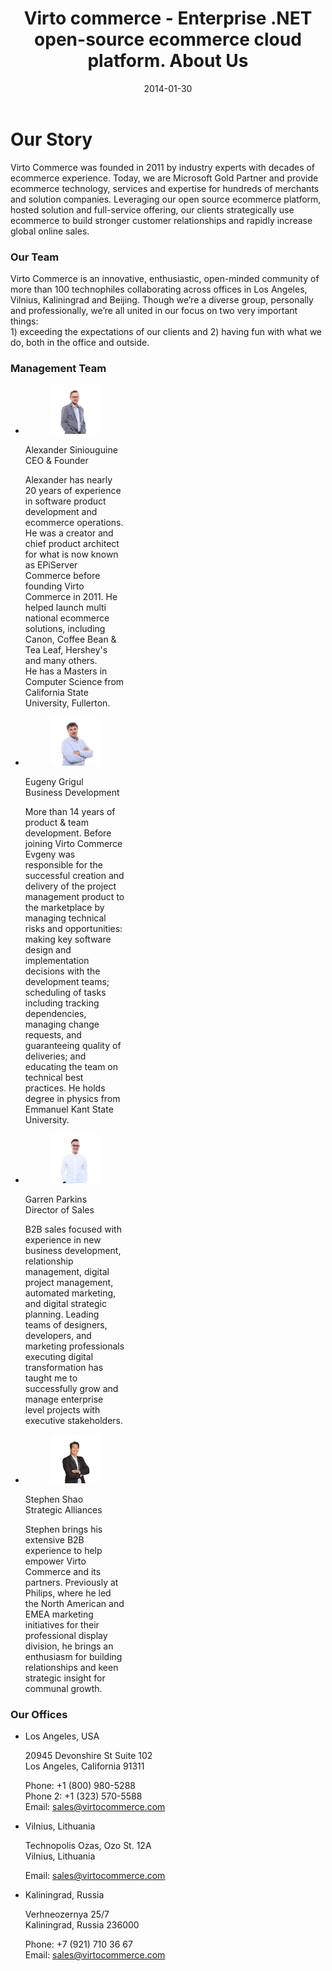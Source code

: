 ﻿---
title: Virto commerce - Enterprise .NET open-source ecommerce cloud platform. About Us
description: Virto commerce - Enterprise .NET open-source ecommerce cloud platform. About Us
date: 2014-01-30
permalink: about-us
aliases: about
tags :
- contact-us
- contacts
- commerce
---
<div class="about">
    <div class="our-story __responsive">
        <h1>Our Story</h1>
        <p>Virto Commerce was founded in 2011 by industry experts with decades of ecommerce experience. Today, we are Microsoft Gold Partner and provide ecommerce technology, services and expertise for hundreds of merchants and solution companies. Leveraging our open source ecommerce platform, hosted solution and full-service offering, our clients strategically use ecommerce to build stronger customer relationships and rapidly increase global online sales.</p>
    </div>
    <div class="our-team">
        <div class="our-inner __responsive">
                <h3>Our Team</h3>
                <p>Virto Commerce is an innovative, enthusiastic, open-minded community of more than 100 technophiles collaborating across offices in Los Angeles, Vilnius, Kaliningrad and Beijing. Though we’re a diverse group, personally and professionally, we’re all united in our focus on two very important things: <br>1) exceeding the expectations of our clients and 2) having fun with what we do, both in the office and outside.</p>
            </div>
    </div>
    <div class="management-team __responsive">
        <h3>Management Team</h3>
        <ul class="list">
            <li class="list-item" style="width: 33%;">
                <figure class="list-pic" data-office="CEO">
                    <img src="assets/images/about/alexander-siniouguine.jpg" alt="Alexander Siniouguine">
                </figure>
                <div class="list-name">Alexander Siniouguine</div>
                <div class="list-office">CEO &amp; Founder</div>
                <div class="list-descr">
                    <p>
                        Alexander has nearly 20 years of experience in software
                        product development and ecommerce operations. He was a creator and chief product
                        architect for what is now known as EPiServer Commerce before founding Virto Commerce in 2011.
                        He helped launch multi national ecommerce solutions, including Canon, Coffee Bean & Tea Leaf, Hershey's and many others.
                        <br />
                        He has a Masters in Computer Science from California State University, Fullerton.
                    </p>
                </div>
            </li>
            <li class="list-item" style="width: 33%;">
                <figure class="list-pic" data-office="VP">
                    <img src="assets/images/about/eugeny-grigul.jpg" alt="Eugeny Grigul">
                </figure>
                <div class="list-name">Eugeny Grigul</div>
                <div class="list-office">Business Development</div>
                <div class="list-descr">
                    <p>
                        More than 14 years of product &amp; team development. Before joining
                        Virto Commerce Evgeny was responsible for the successful creation and delivery of the
                        project management product to the marketplace by managing technical risks and opportunities:
                        making key software design and implementation decisions with the development teams;
                        scheduling of tasks including tracking dependencies, managing change requests,
                        and guaranteeing quality of deliveries; and educating the team on technical best practices. 
                        He holds degree in physics from Emmanuel Kant State University.
                    </p>
                </div>
            </li>
            <li class="list-item" style="width: 33%;">
                <figure class="list-pic" data-office="Sales">
                    <img src="assets/images/about/garren-parkins.jpg" alt="Garren Parkins">
                </figure>
                <div class="list-name">Garren Parkins</div>
                <div class="list-office">Director of Sales</div>
                <div class="list-descr">
                    <p>
                        B2B sales focused with experience in new business development, relationship management, digital project management, automated marketing, and digital strategic planning. Leading teams of designers, developers, and marketing professionals executing digital transformation has taught me to successfully grow and manage enterprise level projects with executive stakeholders. 
                    </p>
                </div>
            </li>         
            <li class="list-item" style="width: 33%;">
                <figure class="list-pic" data-office="Partnerships">
                    <img src="assets/images/about/stephen-shao.jpg" alt="Stephen Shao">
                </figure>
                <div class="list-name">Stephen Shao</div>
                <div class="list-office">Strategic Alliances</div>
                <div class="list-descr">
                    <p>
                        Stephen brings his extensive B2B experience to help empower Virto Commerce and its partners. Previously at Philips, where he led the North American and EMEA marketing initiatives for their professional display division, he brings an enthusiasm for building relationships and keen strategic insight for communal growth.
                    </p>
                </div>
            </li>
            <!--
            <li class="list-item">
                <figure class="list-pic" data-office="SA">
                    <img src="assets/images/about/igoris-berniukevicius.jpg" alt="Igoris Berniukevicius">
                </figure>
                <div class="list-name">Igoris Berniukevicius</div>
                <div class="list-office">Solutions Architect</div>
                <div class="list-descr">
                    <p>
                        Leads a team of trainers, <br>solution developers &amp; architects. He is proven technology
                        expert - from strategy to implementation - and holds a degree in Computer Science from Kaunas University of Technology.
                    </p>
                </div>
            </li>
            <li class="list-item">
                <figure class="list-pic" data-office="PA">
                    <img src="assets/images/about/eugeny-tatarincev.jpg" alt="Eugeny Tatarincev">
                </figure>
                <div class="list-name">Eugeny Tatarincev</div>
                <div class="list-office">Product Architect</div>
                <div class="list-descr">
                    <p>Architect for Virto Commerce and leads the team of developers working on Virto Commerce Platform. Before joining Virto Commerce, Eugeny developed and launched several successful ecommerce solutions. He has a degree from Kharkov Polytechnic University.</p>
                </div>
            </li>
            -->
        </ul>
    </div>
        <div class="our-offices __responsive">
        <h3>Our Offices</h3>
        <ul class="list">
            <li class="list-item" itemscope itemtype="http://schema.org/Organization">
                <div class="list-map">
                    <div class="marker" data-lat="34.257451" data-lng="-118.590180"></div>
                </div>
                <div class="list-location">Los Angeles, USA</div>
                <div class="list-descr">
                    <p itemprop="address">20945 Devonshire St Suite 102<br />Los Angeles, California 91311</p>
                    <p>
                        <span itemprop="telephone">Phone: +1 (800) 980-5288</span><br>
                        <span itemprop="telephone">Phone 2: +1 (323) 570-5588</span><br>
                        Email: <a href="mailto:sales@virtocommerce.com?subject=Virto Commerce Los Angeles" itemprop="email">sales@virtocommerce.com</a>
                    </p>
                </div>
            </li>
            <li class="list-item" itemscope itemtype="http://schema.org/Organization">
                <div class="list-map">
                    <div class="marker" data-lat="54.717376" data-lng="25.2832098"></div>
                </div>
                <div class="list-location">Vilnius, Lithuania</div>
                <div class="list-descr">
                    <p itemprop="address">Technopolis Ozas, Ozo St. 12A<br>Vilnius, Lithuania</p>
                    <p>
                        Email: <a href="mailto:sales@virtocommerce.com?subject=Virto Commerce Lithuania" itemprop="email">sales@virtocommerce.com</a>
                    </p>
                </div>
            </li>
            <li class="list-item" itemscope itemtype="http://schema.org/PostalAddress">
                <div class="list-map">
                    <div class="marker" data-lat="54.731876" data-lng="20.524388"></div>
                </div>
                <div class="list-location">Kaliningrad, Russia</div>
                <div class="list-descr">
                    <p itemprop="address">Verhneozernya 25/7<br>Kaliningrad, Russia 236000</p>
                    <p>
                        <span itemprop="telephone">Phone: +7 (921) 710 36 67</span><br>
                        Email: <a href="mailto:sales@virtocommerce.com?subject=Virto Commerce Kaliningrad" itemprop="email">sales@virtocommerce.com</a>
                    </p>
                </div>
            </li>
        </ul>
    </div>
</div>
<script src="https://maps.googleapis.com/maps/api/js?v=3.exp&sensor=false"></script>
<script type="text/javascript" src="https://virtocommerce.com/themes/assets/about-us.js"></script>